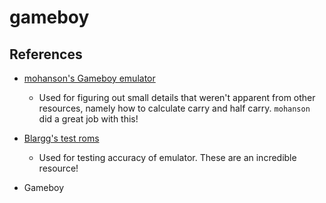 # gameboy


## References

* [mohanson's Gameboy emulator](https://github.com/mohanson/gameboy/)
    * Used for figuring out small details that weren't apparent from other resources,
    namely how to calculate carry and half carry. `mohanson` did a great job
    with this!
    
* [Blargg's test roms](https://github.com/retrio/gb-test-roms)
    * Used for testing accuracy of emulator. These are an incredible resource!

* Gameboy